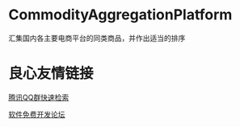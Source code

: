 # CommodityAggregationPlatform
汇集国内各主要电商平台的同类商品，并作出适当的排序


 # 良心友情链接

[腾讯QQ群快速检索](http://u.720life.cn/s/8cf73f7c)

[软件免费开发论坛](http://u.720life.cn/s/bbb01dc0)